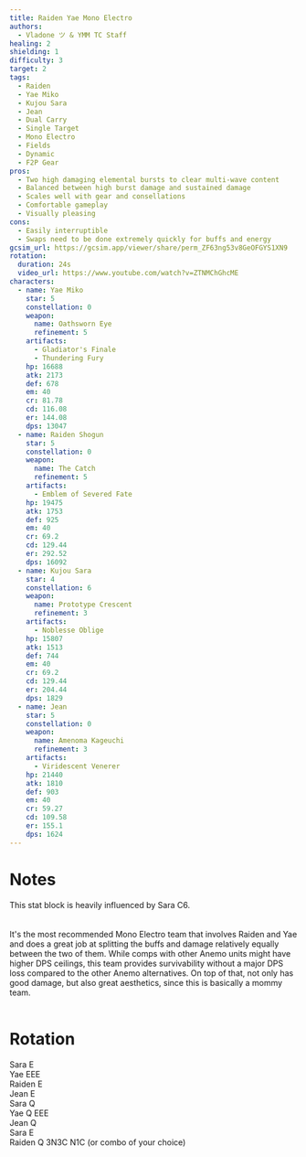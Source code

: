 ```yaml
---
title: Raiden Yae Mono Electro
authors:
  - Vladone ツ & YMM TC Staff
healing: 2
shielding: 1
difficulty: 3
target: 2
tags:
  - Raiden
  - Yae Miko
  - Kujou Sara
  - Jean
  - Dual Carry
  - Single Target
  - Mono Electro
  - Fields
  - Dynamic
  - F2P Gear
pros:
  - Two high damaging elemental bursts to clear multi-wave content
  - Balanced between high burst damage and sustained damage
  - Scales well with gear and consellations
  - Comfortable gameplay
  - Visually pleasing
cons:
  - Easily interruptible 
  - Swaps need to be done extremely quickly for buffs and energy
gcsim_url: https://gcsim.app/viewer/share/perm_ZF63ng53v8GeOFGYS1XN9
rotation:
  duration: 24s
  video_url: https://www.youtube.com/watch?v=ZTNMChGhcME
characters:
  - name: Yae Miko
    star: 5
    constellation: 0
    weapon:
      name: Oathsworn Eye
      refinement: 5
    artifacts:
      - Gladiator's Finale
      - Thundering Fury
    hp: 16688
    atk: 2173
    def: 678
    em: 40
    cr: 81.78
    cd: 116.08
    er: 144.08
    dps: 13047
  - name: Raiden Shogun
    star: 5
    constellation: 0
    weapon:
      name: The Catch
      refinement: 5
    artifacts:
      - Emblem of Severed Fate
    hp: 19475
    atk: 1753
    def: 925
    em: 40
    cr: 69.2
    cd: 129.44
    er: 292.52
    dps: 16092
  - name: Kujou Sara
    star: 4
    constellation: 6
    weapon:
      name: Prototype Crescent
      refinement: 3
    artifacts:
      - Noblesse Oblige
    hp: 15807
    atk: 1513
    def: 744
    em: 40
    cr: 69.2
    cd: 129.44
    er: 204.44
    dps: 1829
  - name: Jean
    star: 5
    constellation: 0
    weapon:
      name: Amenoma Kageuchi
      refinement: 3
    artifacts:
      - Viridescent Venerer
    hp: 21440
    atk: 1810
    def: 903
    em: 40
    cr: 59.27
    cd: 109.58
    er: 155.1
    dps: 1624
---
```


# **Notes**
This stat block is heavily influenced by Sara C6.  
<br></br>
It's the most recommended Mono Electro team that involves Raiden and Yae and does a great job at splitting the buffs and damage relatively equally between the two of them. While comps with other Anemo units might have higher DPS ceilings, this team provides survivability without a major DPS loss compared to the other Anemo alternatives. On top of that, not only has good damage, but also great aesthetics, since this is basically a mommy team.
<br></br>

# **Rotation**

Sara E  
Yae EEE  
Raiden E  
Jean E  
Sara Q  
Yae Q EEE  
Jean Q  
Sara E  
Raiden Q 3N3C N1C (or combo of your choice)